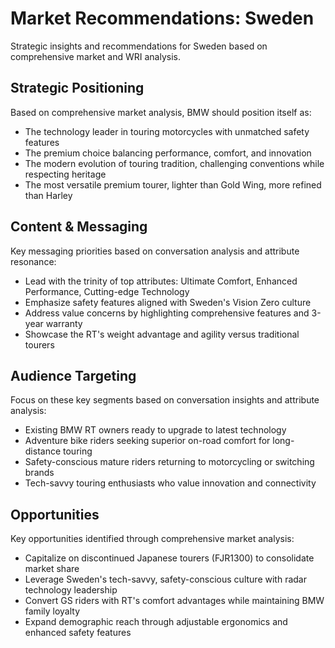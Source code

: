 # Market Recommendations: Sweden

Strategic insights and recommendations for Sweden based on comprehensive market and WRI analysis.

## Strategic Positioning
Based on comprehensive market analysis, BMW should position itself as:
- The technology leader in touring motorcycles with unmatched safety features
- The premium choice balancing performance, comfort, and innovation
- The modern evolution of touring tradition, challenging conventions while respecting heritage
- The most versatile premium tourer, lighter than Gold Wing, more refined than Harley

## Content & Messaging
Key messaging priorities based on conversation analysis and attribute resonance:
- Lead with the trinity of top attributes: Ultimate Comfort, Enhanced Performance, Cutting-edge Technology
- Emphasize safety features aligned with Sweden's Vision Zero culture
- Address value concerns by highlighting comprehensive features and 3-year warranty
- Showcase the RT's weight advantage and agility versus traditional tourers

## Audience Targeting
Focus on these key segments based on conversation insights and attribute analysis:
- Existing BMW RT owners ready to upgrade to latest technology
- Adventure bike riders seeking superior on-road comfort for long-distance touring
- Safety-conscious mature riders returning to motorcycling or switching brands
- Tech-savvy touring enthusiasts who value innovation and connectivity

## Opportunities
Key opportunities identified through comprehensive market analysis:
- Capitalize on discontinued Japanese tourers (FJR1300) to consolidate market share
- Leverage Sweden's tech-savvy, safety-conscious culture with radar technology leadership
- Convert GS riders with RT's comfort advantages while maintaining BMW family loyalty
- Expand demographic reach through adjustable ergonomics and enhanced safety features